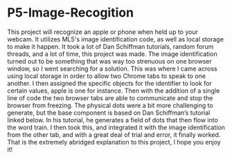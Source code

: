 # P5-Image-Recogition
This project will recognize an apple or phone when held up to your webcam. 
It utilizes ML5's image identification code, as well as local storage to make it happen. It took a lot of Dan Schiffman tutorials, random forum threads, and a lot of time, this project was made. The image identification turned out to be something that was way too strenuous on one browser window, so I went searching for a solution. This was where I came across using local storage in order to allow two Chrome tabs to speak to one another. I then assigned the specific objects for the identifier to look for certain values, apple is one for instance. Then with the addition of a single line of code the two browser tabs are able to communicate and stop the browser from freezing. The physical dots were a bit more challenging to generate, but the base component is based on Dan Schiffman’s tutorial linked below. In his tutorial, he generates a field of dots that then flow into the word train. I then took this, and integrated it with the image identification from the other tab, and with a great deal of trial and error, it finally worked. That is the extremely abridged explanation to this project, I hope you enjoy it!
